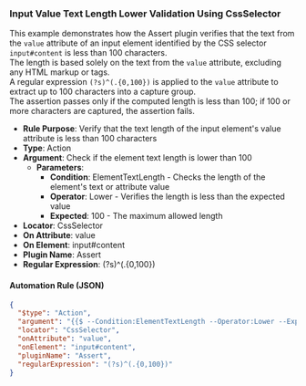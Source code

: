 ### Input Value Text Length Lower Validation Using CssSelector

This example demonstrates how the Assert plugin verifies that the text from the `value` attribute of an input element identified by the CSS selector `input#content` is less than 100 characters.  
The length is based solely on the text from the `value` attribute, excluding any HTML markup or tags.  
A regular expression `(?s)^(.{0,100})` is applied to the `value` attribute to extract up to 100 characters into a capture group.  
The assertion passes only if the computed length is less than 100; if 100 or more characters are captured, the assertion fails.

- **Rule Purpose**: Verify that the text length of the input element's value attribute is less than 100 characters  
- **Type**: Action  
- **Argument**: Check if the element text length is lower than 100  
  - **Parameters**:  
    - **Condition**: ElementTextLength - Checks the length of the element's text or attribute value  
    - **Operator**: Lower - Verifies the length is less than the expected value  
    - **Expected**: 100 - The maximum allowed length  
- **Locator**: CssSelector  
- **On Attribute**: value  
- **On Element**: input#content  
- **Plugin Name**: Assert  
- **Regular Expression**: (?s)^(.{0,100})

#### Automation Rule (JSON)

```json
{
  "$type": "Action",
  "argument": "{{$ --Condition:ElementTextLength --Operator:Lower --Expected:100}}",
  "locator": "CssSelector",
  "onAttribute": "value",
  "onElement": "input#content",
  "pluginName": "Assert",
  "regularExpression": "(?s)^(.{0,100})"
}
```
